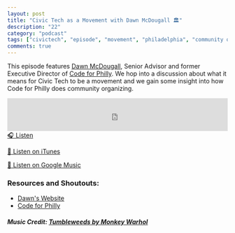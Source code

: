```yaml
---
layout: post
title: "Civic Tech as a Movement with Dawn McDougall 🏛"
description: "22"
category: "podcast"
tags: ["civictech", "episode", "movement", "philadelphia", "community organizing"]
comments: true
---
```

This episode features [Dawn McDougall](https://twitter.com/de_mcdougs), Senior Advisor and former Executive Director of [Code for Philly](https://twitter.com/CodeForPhilly).
We hop into a discussion about what it means for Civic Tech to be a movement and we gain some insight into how Code for Philly does community organizing.
<iframe width="100%" height="75" scrolling="no" frameborder="no" allow="autoplay" src="https://w.soundcloud.com/player/?url=https%3A//api.soundcloud.com/tracks/533265189&color=%23ff5500&auto_play=false&hide_related=false&show_comments=true&show_user=true&show_reposts=false&show_teaser=true&visual=true"></iframe>
<a href="https://soundcloud.com/user-227289754/civic-tech-as-a-movement-dawn-mcdougalll" target="_blank">🎧 Listen</a>

[📱 Listen on iTunes](https://itunes.apple.com/us/podcast/civic-tech-chat/id1350640468?mt=2)

[📱 Listen on Google Music](https://play.google.com/music/listen?u=0#/ps/I2inksjzzzmbxhg5wbojr624doa)

### Resources and Shoutouts:
- [Dawn's Website](https://dawnmcdougall.com/)
- [Code for Philly](https://codeforphilly.org/)

##### Music Credit: [Tumbleweeds by Monkey Warhol](http://freemusicarchive.org/music/Monkey_Warhol/Lonely_Hearts_Challenge/Monkey_Warhol_-_Tumbleweeds)
